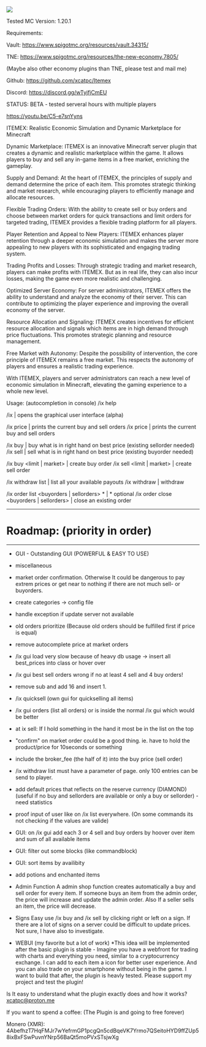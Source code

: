 <img src="https://ipfs.ome.sh/ipfs/QmPw8fp7VYfC1dx3RMpg6Be97wtmj8ZhsYtVHaeKiZF4hK">

Tested MC Version: 1.20.1

Requirements:

Vault: https://www.spigotmc.org/resources/vault.34315/

TNE: https://www.spigotmc.org/resources/the-new-economy.7805/

(Maybe also other economy plugins than TNE, please test and mail me)


Github: https://github.com/xcatpc/Itemex

Discord: https://discord.gg/wTyjfjCmEU

STATUS: BETA - tested serveral hours with multiple players

https://youtu.be/C5-e7snYyns

ITEMEX: Realistic Economic Simulation and Dynamic Marketplace for Minecraft​

Dynamic Marketplace: ITEMEX is an innovative Minecraft server plugin that creates a dynamic and realistic marketplace within the game. It allows players to buy and sell any in-game items in a free market, enriching the gameplay.

Supply and Demand: At the heart of ITEMEX, the principles of supply and demand determine the price of each item. This promotes strategic thinking and market research, while encouraging players to efficiently manage and allocate resources.

Flexible Trading Orders: With the ability to create sell or buy orders and choose between market orders for quick transactions and limit orders for targeted trading, ITEMEX provides a flexible trading platform for all players.

Player Retention and Appeal to New Players: ITEMEX enhances player retention through a deeper economic simulation and makes the server more appealing to new players with its sophisticated and engaging trading system.

Trading Profits and Losses: Through strategic trading and market research, players can make profits with ITEMEX. But as in real life, they can also incur losses, making the game even more realistic and challenging.

Optimized Server Economy: For server administrators, ITEMEX offers the ability to understand and analyze the economy of their server. This can contribute to optimizing the player experience and improving the overall economy of the server.

Resource Allocation and Signaling: ITEMEX creates incentives for efficient resource allocation and signals which items are in high demand through price fluctuations. This promotes strategic planning and resource management.

Free Market with Autonomy: Despite the possibility of intervention, the core principle of ITEMEX remains a free market. This respects the autonomy of players and ensures a realistic trading experience.

With ITEMEX, players and server administrators can reach a new level of economic simulation in Minecraft, elevating the gaming experience to a whole new level.

Usage: (autocompletion in console)
/ix help

/ix | opens the graphical user interface (alpha)

/ix price | prints the current buy and sell orders
/ix price <itemid> | prints the current buy and sell orders

/ix buy | buy what is in right hand on best price (existing sellorder needed)
/ix sell | sell what is in right hand on best price (existing buyorder needed)

/ix buy <itemname> <amount> <limit | market> <price> | create buy order
/ix sell <itemname> <amount> <limit | market> <price> | create sell order

/ix withdraw list | list all your available payouts
/ix withdraw <itemname> <amount> | withdraw

/ix order list <buyorders | sellorders> *<itemid> | * optional
/ix order close <buyorders | sellorders> <order id> | close an existing order

----------------------------------------------
# Roadmap: (priority in order) #
----------------------------------------------

- GUI - Outstanding GUI (POWERFUL & EASY TO USE)

- miscellaneous

- market order confirmation. Otherwise It could be dangerous to pay extrem prices or get near to nothing if there are not much sell- or buyorders.
- create categories -> config file
- handle exception if update server not available
- old orders prioritize (Because old orders should be fulfilled first if price is equal)
- remove autocomplete price at market orders
- /ix gui load very slow because of heavy db usage -> insert all best_prices into class or hover over
- /ix gui best sell orders wrong if no at least 4 sell and 4 buy orders!
- remove sub and add 16 and insert 1.
- /ix quicksell (own gui for quickselling all items)
- /ix gui orders (list all orders) or is inside the normal /ix gui which would be better
- at ix sell: If I hold something in the hand it most be in the list on the top
- "confirm" on market order could be a good thing. ie. have to hold the product/price for 10seconds or something
- include the broker_fee (the half of it) into the buy price (sell order)
- /ix withdraw list must have a parameter of page. only 100 entries can be send to player.
- add default prices that reflects on the reserve currency (DIAMOND) (useful if no buy and sellorders are available or only a buy or sellorder) - need statistics
- proof input of user like on /ix list everywhere. (On some commands its not checking if the values are valide)
- GUI: on /ix gui add each 3 or 4 sell and buy orders by hoover over item and sum of all available items
- GUI: filter out some blocks (like commandblock)
- GUI: sort items by availibity
- add potions and enchanted items

- Admin Function
A admin shop function creates automatically a buy and sell order for every item. If someone buys an item from the admin order, the price will increase and update the admin order. Also If a seller sells an item, the price will decrease.

- Signs
Easy use /ix buy and /ix sell by clicking right or left on a sign. If there are a lot of signs on a server could be difficult to update prices. Not sure, I have also to investigate.

- WEBUI (my favorite but a lot of work)
*This idea will be implemented after the basic plugin is stable -
Imagine you have a webfront for trading with charts and everything you need, similar to a cryptocurrency exchange. I can add to each item a icon for better user experience. And you can also trade on your smartphone without being in the game. I want to build that after, the plugin is heavly tested. Please support my project and test the plugin!


Is It easy to understand what the plugin exactly does and how it works? xcatpc@proton.me

If you want to spend a coffee: (The Plugin is and going to free forever)

Monero (XMR):
4AbefhzT7HqFMJr7wYefrmGP1pcgQn5cdBqeVK7Yrmo7QSeitoHYD9ffZUp58ixBxFSwPuvnYNrp56BaQt5moPVxSTsjwXg
